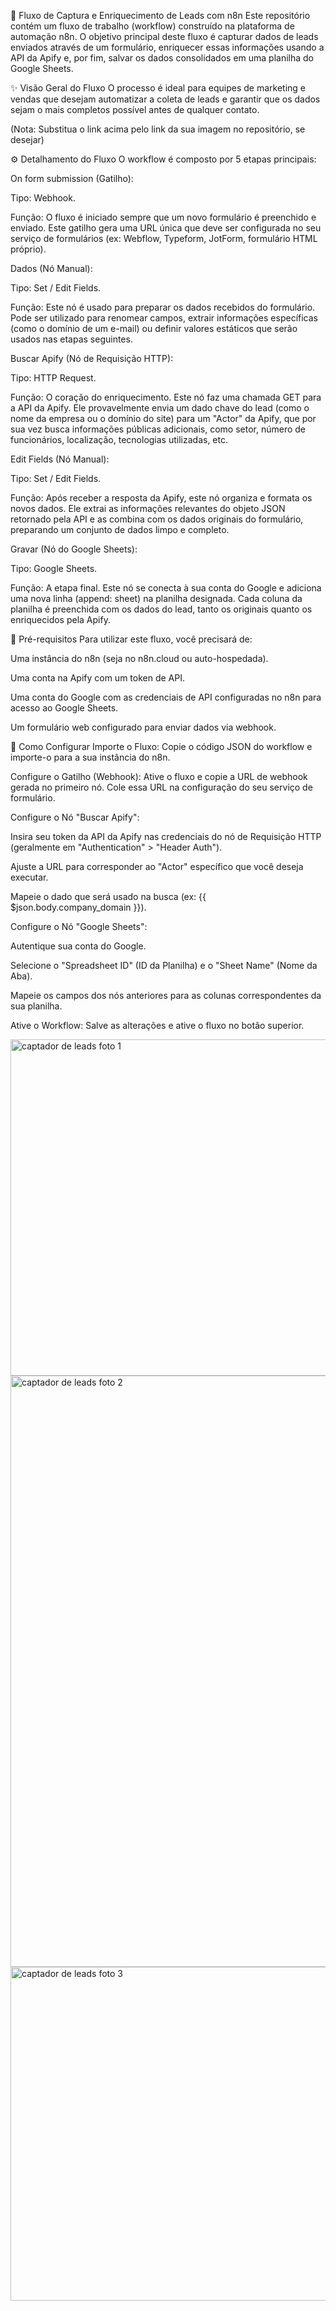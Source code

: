 🚀 Fluxo de Captura e Enriquecimento de Leads com n8n
Este repositório contém um fluxo de trabalho (workflow) construído na plataforma de automação n8n. O objetivo principal deste fluxo é capturar dados de leads enviados através de um formulário, enriquecer essas informações usando a API da Apify e, por fim, salvar os dados consolidados em uma planilha do Google Sheets.

✨ Visão Geral do Fluxo
O processo é ideal para equipes de marketing e vendas que desejam automatizar a coleta de leads e garantir que os dados sejam o mais completos possível antes de qualquer contato.

(Nota: Substitua o link acima pelo link da sua imagem no repositório, se desejar)

⚙️ Detalhamento do Fluxo
O workflow é composto por 5 etapas principais:

On form submission (Gatilho):

Tipo: Webhook.

Função: O fluxo é iniciado sempre que um novo formulário é preenchido e enviado. Este gatilho gera uma URL única que deve ser configurada no seu serviço de formulários (ex: Webflow, Typeform, JotForm, formulário HTML próprio).

Dados (Nó Manual):

Tipo: Set / Edit Fields.

Função: Este nó é usado para preparar os dados recebidos do formulário. Pode ser utilizado para renomear campos, extrair informações específicas (como o domínio de um e-mail) ou definir valores estáticos que serão usados nas etapas seguintes.

Buscar Apify (Nó de Requisição HTTP):

Tipo: HTTP Request.

Função: O coração do enriquecimento. Este nó faz uma chamada GET para a API da Apify. Ele provavelmente envia um dado chave do lead (como o nome da empresa ou o domínio do site) para um "Actor" da Apify, que por sua vez busca informações públicas adicionais, como setor, número de funcionários, localização, tecnologias utilizadas, etc.

Edit Fields (Nó Manual):

Tipo: Set / Edit Fields.

Função: Após receber a resposta da Apify, este nó organiza e formata os novos dados. Ele extrai as informações relevantes do objeto JSON retornado pela API e as combina com os dados originais do formulário, preparando um conjunto de dados limpo e completo.

Gravar (Nó do Google Sheets):

Tipo: Google Sheets.

Função: A etapa final. Este nó se conecta à sua conta do Google e adiciona uma nova linha (append: sheet) na planilha designada. Cada coluna da planilha é preenchida com os dados do lead, tanto os originais quanto os enriquecidos pela Apify.

🔧 Pré-requisitos
Para utilizar este fluxo, você precisará de:

Uma instância do n8n (seja no n8n.cloud ou auto-hospedada).

Uma conta na Apify com um token de API.

Uma conta do Google com as credenciais de API configuradas no n8n para acesso ao Google Sheets.

Um formulário web configurado para enviar dados via webhook.

🚀 Como Configurar
Importe o Fluxo: Copie o código JSON do workflow e importe-o para a sua instância do n8n.

Configure o Gatilho (Webhook): Ative o fluxo e copie a URL de webhook gerada no primeiro nó. Cole essa URL na configuração do seu serviço de formulário.

Configure o Nó "Buscar Apify":

Insira seu token da API da Apify nas credenciais do nó de Requisição HTTP (geralmente em "Authentication" > "Header Auth").

Ajuste a URL para corresponder ao "Actor" específico que você deseja executar.

Mapeie o dado que será usado na busca (ex: {{ $json.body.company_domain }}).

Configure o Nó "Google Sheets":

Autentique sua conta do Google.

Selecione o "Spreadsheet ID" (ID da Planilha) e o "Sheet Name" (Nome da Aba).

Mapeie os campos dos nós anteriores para as colunas correspondentes da sua planilha.

Ative o Workflow: Salve as alterações e ative o fluxo no botão superior.


<img width="1478" height="538" alt="captador de leads foto 1" src="https://github.com/user-attachments/assets/e7c81c55-7acd-4e86-8ae0-2f840a452b0c" />
<img width="710" height="946" alt="captador de leads foto 2" src="https://github.com/user-attachments/assets/2bd8207f-0f24-435e-935b-5e903edba420" />
<img width="1896" height="534" alt="captador de leads foto 3" src="https://github.com/user-attachments/assets/e827f714-11e3-4516-a0fa-10bdecf4b855" />



